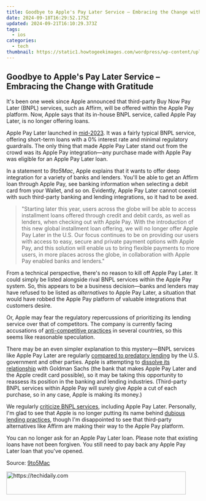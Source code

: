 ```yaml
---
title: Goodbye to Apple's Pay Later Service – Embracing the Change with Gratitude
date: 2024-09-18T16:29:52.175Z
updated: 2024-09-21T16:10:29.373Z
tags:
  - ios
categories:
  - tech
thumbnail: https://static1.howtogeekimages.com/wordpress/wp-content/uploads/2024/06/53228140359_7acd288927_o.jpg
---
```


## Goodbye to Apple's Pay Later Service – Embracing the Change with Gratitude

It's been one week since Apple announced that third-party Buy Now Pay Later (BNPL) services, such as Affirm, will be offered within the Apple Pay platform. Now, Apple says that its in-house BNPL service, called Apple Pay Later, is no longer offering loans.

 Apple Pay Later launched in [mid-2023](https://extra-tips.techidaily.com/avoiding-common-pitfalls-in-your-search-for-spectacular-pexels-photos/). It was a fairly typical BNPL service, offering short-term loans with a 0% interest rate and minimal regulatory guardrails. The only thing that made Apple Pay Later stand out from the crowd was its Apple Pay integration—any purchase made with Apple Pay was eligible for an Apple Pay Later loan.

 In a statement to _9to5Mac_, Apple explains that it wants to offer deep integration for a variety of banks and lenders. You'll be able to get an Affirm loan through Apple Pay, see banking information when selecting a debit card from your Wallet, and so on. Evidently, Apple Pay Later cannot coexist with such third-party banking and lending integrations, so it had to be axed.

> "Starting later this year, users across the globe will be able to access installment loans offered through credit and debit cards, as well as lenders, when checking out with Apple Pay. With the introduction of this new global installment loan offering, we will no longer offer Apple Pay Later in the U.S. Our focus continues to be on providing our users with access to easy, secure and private payment options with Apple Pay, and this solution will enable us to bring flexible payments to more users, in more places across the globe, in collaboration with Apple Pay enabled banks and lenders."

 From a technical perspective, there's no reason to kill off Apple Pay Later. It could simply be listed alongside rival BNPL services within the Apple Pay system. So, this appears to be a business decision—banks and lenders may have refused to be listed as _alternatives_ to Apple Pay Later, a situation that would have robbed the Apple Pay platform of valuable integrations that customers desire.

 Or, Apple may fear the regulatory repercussions of prioritizing its lending service over that of competitors. The company is currently facing accusations of [anti-competitive practices](https://android-transfer.techidaily.com/in-2024-5-ways-to-move-contacts-from-vivo-s18-to-iphone-131415-drfone-by-drfone-transfer-from-android-transfer-from-android/) in several countries, so this seems like reasonable speculation.

 There may be an even simpler explanation to this mystery—BNPL services like Apple Pay Later are regularly [compared to predatory lending](https://www.mass.gov/news/ag-healey-calls-on-cfpb-to-protect-consumers-from-deceptive-buy-now-pay-later-lenders) by the U.S. government and other parties. Apple is attempting to [dissolve its relationship](https://www.cnbc.com/select/apple-seeks-to-end-its-credit-card-partnership-with-goldman-sachs/) with Goldman Sachs (the bank that makes Apple Pay Later and the Apple credit card possible), so it may be taking this opportunity to reassess its position in the banking and lending industries. (Third-party BNPL services within Apple Pay will surely give Apple a cut of each purchase, so in any case, Apple is making its money.)

 We regularly [criticize BNPL services](https://howto.techidaily.com/stuck-at-android-system-recovery-of-honor-v-purse-fix-it-easily-drfone-by-drfone-fix-android-problems-fix-android-problems/), including Apple Pay Later. Personally, I'm glad to see that Apple is no longer putting its name behind [dubious lending practices](https://audio-shaping.techidaily.com/updated-free-web-based-daws-that-are-changing-music-production-the-top-10-for-2024/), though I'm disappointed to see that third-party alternatives like Affirm are making their way to the Apple Pay platform.

 You can no longer ask for an Apple Pay Later loan. Please note that existing loans have not been forgiven. You still need to pay back any Apple Pay Later loan that you've opened.

 Source: [9to5Mac](https://9to5mac.com/2024/06/17/apple-pay-later-united-states-ending/)

<ins class="adsbygoogle"
     style="display:block"
     data-ad-format="autorelaxed"
     data-ad-client="ca-pub-7571918770474297"
     data-ad-slot="1223367746"></ins>

<ins class="adsbygoogle"
     style="display:block"
     data-ad-client="ca-pub-7571918770474297"
     data-ad-slot="8358498916"
     data-ad-format="auto"
     data-full-width-responsive="true"></ins>



<!-- affiliate ads begin -->
<a href="https://aligracehair.sjv.io/c/5597632/2135374/19272" target="_top" id="2135374">
  <img src="//a.impactradius-go.com/display-ad/19272-2135374" border="0" alt="https://techidaily.com" width="468" height="60"/>
</a>
<img height="0" width="0" src="https://aligracehair.sjv.io/i/5597632/2135374/19272" style="position:absolute;visibility:hidden;" border="0" />
<!-- affiliate ads end -->

